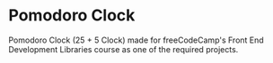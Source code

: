 # Pomodoro Clock
Pomodoro Clock (25 + 5 Clock) made for freeCodeCamp's Front End Development Libraries course as one of the required projects.
